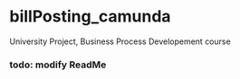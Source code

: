 # billPosting_camunda
University Project, Business Process Developement course

### todo: modify ReadMe
